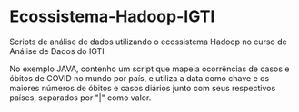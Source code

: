 # Ecossistema-Hadoop-IGTI
Scripts de análise de dados utilizando o ecossistema Hadoop no curso de Análise de Dados do IGTI

No exemplo JAVA, contenho um script que mapeia ocorrências de casos e óbitos de COVID no mundo por país, e utiliza a data como chave e os
maiores números de óbitos e casos diários junto com seus respectivos países, separados por "|" como valor. 
